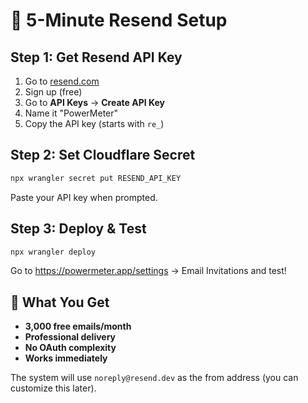 # 🚀 5-Minute Resend Setup

## Step 1: Get Resend API Key
1. Go to [resend.com](https://resend.com)
2. Sign up (free)
3. Go to **API Keys** → **Create API Key**
4. Name it "PowerMeter"
5. Copy the API key (starts with `re_`)

## Step 2: Set Cloudflare Secret
```bash
npx wrangler secret put RESEND_API_KEY
```
Paste your API key when prompted.

## Step 3: Deploy & Test
```bash
npx wrangler deploy
```

Go to https://powermeter.app/settings → Email Invitations and test!

## 📧 What You Get
- **3,000 free emails/month**
- **Professional delivery**
- **No OAuth complexity**
- **Works immediately**

The system will use `noreply@resend.dev` as the from address (you can customize this later).